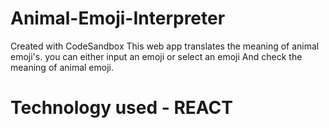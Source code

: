# Animal-Emoji-Interpreter
Created with CodeSandbox
This web app translates the meaning of animal emoji's.
you can either input an emoji or select an emoji And check the meaning of animal emoji.
# Technology used - REACT
